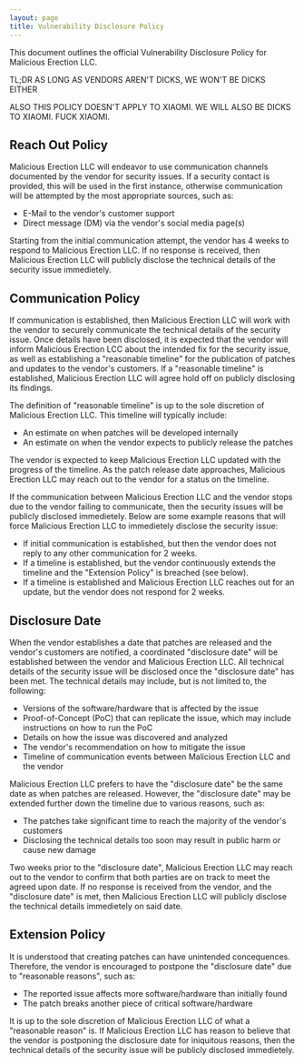 ```yaml
---
layout: page
title: Vulnerability Disclosure Policy
---
```


This document outlines the official Vulnerability Disclosure Policy for Malicious Erection LLC.

TL;DR AS LONG AS VENDORS AREN'T DICKS, WE WON'T BE DICKS EITHER

ALSO THIS POLICY DOESN'T APPLY TO XIAOMI. WE WILL ALSO BE DICKS TO XIAOMI. FUCK XIAOMI.

## Reach Out Policy

Malicious Erection LLC will endeavor to use communication channels documented by the vendor for security issues. If a security contact is provided, this will be used in the first instance, otherwise communication will be attempted by the most appropriate sources, such as:

* E-Mail to the vendor's customer support
* Direct message (DM) via the vendor's social media page(s)

Starting from the initial communication attempt, the vendor has 4 weeks to respond to Malicious Erection LLC. If no response is received, then Malicious Erection LLC will publicly disclose the technical details of the security issue immedietely.

## Communication Policy

If communication is established, then Malicious Erection LLC will work with the vendor to securely communicate the technical details of the security issue. Once details have been disclosed, it is expected that the vendor will inform Malicious Erection LCC about the intended fix for the security issue, as well as establishing a "reasonable timeline" for the publication of patches and updates to the vendor's customers. If a "reasonable timeline" is established, Malicious Erection LLC will agree hold off on publicly disclosing its findings.

The definition of "reasonable timeline" is up to the sole discretion of Malicious Erection LLC. This timeline will typically include:

* An estimate on when patches will be developed internally
* An estimate on when the vendor expects to publicly release the patches

The vendor is expected to keep Malicious Erection LLC updated with the progress of the timeline. As the patch release date approaches, Malicious Erection LLC may reach out to the vendor for a status on the timeline.

If the communication between Malicious Erection LLC and the vendor stops due to the vendor failing to communicate, then the security issues will be publicly disclosed immedietely. Below are some example reasons that will force Malicious Erection LLC to immedietely disclose the security issue:

* If initial communication is established, but then the vendor does not reply to any other communication for 2 weeks.
* If a timeline is established, but the vendor continuously extends the timeline and the "Extension Policy" is breached (see below).
* If a timeline is established and Malicious Erection LLC reaches out for an update, but the vendor does not respond for 2 weeks.

## Disclosure Date

When the vendor establishes a date that patches are released and the vendor's customers are notified, a coordinated "disclosure date" will be established between the vendor and Malicious Erection LLC. All technical details of the security issue will be disclosed once the "disclosure date" has been met. The technical details may include, but is not limited to, the following:

* Versions of the software/hardware that is affected by the issue
* Proof-of-Concept (PoC) that can replicate the issue, which may include instructions on how to run the PoC
* Details on how the issue was discovered and analyzed
* The vendor's recommendation on how to mitigate the issue
* Timeline of communication events between Malicious Erection LLC and the vendor

Malicious Erection LLC prefers to have the "disclosure date" be the same date as when patches are released. However, the "disclosure date" may be extended further down the timeline due to various reasons, such as:

* The patches take significant time to reach the majority of the vendor's customers
* Disclosing the technical details too soon may result in public harm or cause new damage

Two weeks prior to the "disclosure date", Malicious Erection LLC may reach out to the vendor to confirm that both parties are on track to meet the agreed upon date. If no response is received from the vendor, and the "disclosure date" is met, then Malicious Erection LLC will publicly disclose the technical details immedietely on said date.

## Extension Policy

It is understood that creating patches can have unintended concequences. Therefore, the vendor is encouraged to postpone the "disclosure date" due to "reasonable reasons", such as:

* The reported issue affects more software/hardware than initially found
* The patch breaks another piece of critical software/hardware

It is up to the sole discretion of Malicious Erection LLC of what a "reasonable reason" is. If Malicious Erection LLC has reason to believe that the vendor is postponing the disclosure date for iniquitous reasons, then the technical details of the security issue will be publicly disclosed immedietely.